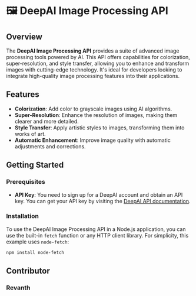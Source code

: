 # 🖼️ DeepAI Image Processing API

## Overview

The **DeepAI Image Processing API** provides a suite of advanced image processing tools powered by AI. This API offers capabilities for colorization, super-resolution, and style transfer, allowing you to enhance and transform images with cutting-edge technology. It's ideal for developers looking to integrate high-quality image processing features into their applications.

## Features

- **Colorization**: Add color to grayscale images using AI algorithms.
- **Super-Resolution**: Enhance the resolution of images, making them clearer and more detailed.
- **Style Transfer**: Apply artistic styles to images, transforming them into works of art.
- **Automatic Enhancement**: Improve image quality with automatic adjustments and corrections.

## Getting Started

### Prerequisites

- **API Key**: You need to sign up for a DeepAI account and obtain an API key. You can get your API key by visiting the [DeepAI API documentation](https://deepai.org/).

### Installation

To use the DeepAI Image Processing API in a Node.js application, you can use the built-in `fetch` function or any HTTP client library. For simplicity, this example uses `node-fetch`:

```bash
npm install node-fetch
```

## Contributor
### Revanth
